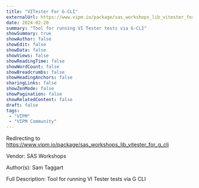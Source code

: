```yaml
---
title: "VITester For G-CLI"
externalUrl: https://www.vipm.io/package/sas_workshops_lib_vitester_for_g_cli
date: 2024-02-20
summary: "Tool for running VI Tester tests via G-CLI"
showSummary: true
showAuthor: false
showEdit: false
showData: false
showViews: false
showReadingTime: false
showWordCount: false
showBreadcrumbs: false
showHeadingAnchors: false
sharingLinks: false
showZenMode: false
showPagination: false
showRelatedContent: false
draft: false
tags:
 - "VIPM"
 - "VIPM Community"
---
```


Redirecting to https://www.vipm.io/package/sas_workshops_lib_vitester_for_g_cli

Vendor: SAS Workshops

Author(s): Sam Taggart
 
Full Description:
Tool for running VI Tester tests via G CLI